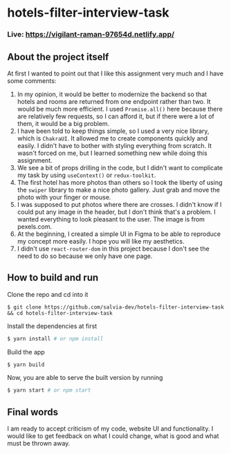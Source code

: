 # hotels-filter-interview-task

### Live: https://vigilant-raman-97654d.netlify.app/

## About the project itself

At first I wanted to point out that I like this assignment very much and I have some comments: <br />

1. In my opinion, it would be better to modernize the backend so that hotels and rooms are returned from one endpoint rather than two. It would be much more efficient. I used `Promise.all()` here because there are relatively few requests, so I can afford it, but if there were a lot of them, it would be a big problem.
2. I have been told to keep things simple, so I used a very nice library, which is `ChakraUI`. It allowed me to create components quickly and easily. I didn't have to bother with styling everything from scratch. It wasn't forced on me, but I learned something new while doing this assignment.
3. We see a bit of props drilling in the code, but I didn't want to complicate my task by using `useContext()` or `redux-toolkit`.
4. The first hotel has more photos than others so I took the liberty of using the `swiper` library to make a nice photo gallery. Just grab and move the photo with your finger or mouse.
5. I was supposed to put photos where there are crosses. I didn't know if I could put any image in the header, but I don't think that's a problem. I wanted everything to look pleasant to the user. The image is from pexels.com.
6. At the beginning, I created a simple UI in Figma to be able to reproduce my concept more easily. I hope you will like my aesthetics.
7. I didn't use `react-router-dom` in this project because I don't see the need to do so because we only have one page.

## How to build and run

Clone the repo and cd into it

```
$ git clone https://github.com/salvia-dev/hotels-filter-interview-task && cd hotels-filter-interview-task
```

Install the dependencies at first

```zsh
$ yarn install # or npm install
```

Build the app

```zsh
$ yarn build
```

Now, you are able to serve the built version by running

```zsh
$ yarn start # or npm start
```

## Final words

I am ready to accept criticism of my code, website UI and functionality. I would like to get feedback on what I could change, what is good and what must be thrown away.
